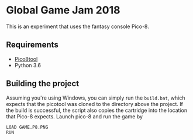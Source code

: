 # Global Game Jam 2018

This is an experiment that uses the fantasy console Pico-8.

## Requirements

- [Pico8tool](https://github.com/dansanderson/picotool)
- Python 3.6

## Building the project

Assuming you're using Windows, you can simply run the `build.bat`, which expects that the picotool was cloned to the directory above the project. If the build is successful, the script also copies the cartridge into the location that Pico-8 expects. Launch pico-8 and run the game by

```
LOAD GAME.P8.PNG
RUN
```
